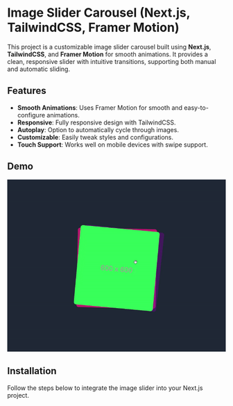 # Image Slider Carousel (Next.js, TailwindCSS, Framer Motion)

This project is a customizable image slider carousel built using **Next.js**, **TailwindCSS**, and **Framer Motion** for smooth animations. It provides a clean, responsive slider with intuitive transitions, supporting both manual and automatic sliding.

## Features

- **Smooth Animations**: Uses Framer Motion for smooth and easy-to-configure animations.
- **Responsive**: Fully responsive design with TailwindCSS.
- **Autoplay**: Option to automatically cycle through images.
- **Customizable**: Easily tweak styles and configurations.
- **Touch Support**: Works well on mobile devices with swipe support.

## Demo

![Image Slider Carousel](./public/demo.gif)

## Installation

Follow the steps below to integrate the image slider into your Next.js project.
